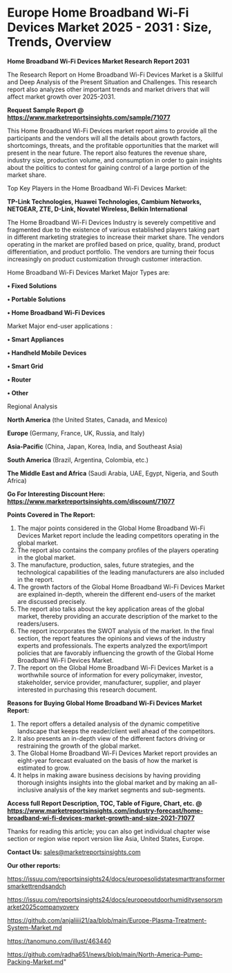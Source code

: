  # Europe Home Broadband Wi-Fi Devices Market 2025 - 2031 : Size, Trends, Overview

<strong>Home Broadband Wi-Fi Devices Market Research Report 2031</strong>

The Research Report on Home Broadband Wi-Fi Devices Market is a Skillful and Deep Analysis of the Present Situation and Challenges. This research report also analyzes other important trends and market drivers that will affect market growth over 2025-2031.

<strong>Request Sample Report @ <a href=https://www.marketreportsinsights.com/sample/71077>https://www.marketreportsinsights.com/sample/71077</a></strong>

This Home Broadband Wi-Fi Devices market report aims to provide all the participants and the vendors will all the details about growth factors, shortcomings, threats, and the profitable opportunities that the market will present in the near future. The report also features the revenue share, industry size, production volume, and consumption in order to gain insights about the politics to contest for gaining control of a large portion of the market share.

Top Key Players in the Home Broadband Wi-Fi Devices Market:

<strong>TP-Link Technologies, Huawei Technologies, Cambium Networks, NETGEAR, ZTE, D-Link, Novatel Wireless, Belkin International</strong>

The Home Broadband Wi-Fi Devices Industry is severely competitive and fragmented due to the existence of various established players taking part in different marketing strategies to increase their market share. The vendors operating in the market are profiled based on price, quality, brand, product differentiation, and product portfolio. The vendors are turning their focus increasingly on product customization through customer interaction.

Home Broadband Wi-Fi Devices Market Major Types are:

<strong>• Fixed Solutions

• Portable Solutions

• Home Broadband Wi-Fi Devices</strong>

Market Major end-user applications :

<strong>• Smart Appliances

• Handheld Mobile Devices

• Smart Grid

• Router

• Other</strong>

Regional Analysis

</u><strong><b>North America</b></strong> (the United States, Canada, and Mexico)

<strong><b>Europe </b></strong>(Germany, France, UK, Russia, and Italy)

<strong><b>Asia-Pacific</b></strong> (China, Japan, Korea, India, and Southeast Asia)

<strong><b>South America</b></strong> (Brazil, Argentina, Colombia, etc.)

<strong><b>The Middle East and Africa</b></strong> (Saudi Arabia, UAE, Egypt, Nigeria, and South Africa)

<strong>Go For Interesting Discount Here: <a href=https://www.marketreportsinsights.com/discount/71077>https://www.marketreportsinsights.com/discount/71077</a></strong>

<strong>Points Covered in The Report:</strong>
<ol>
  <li>The major points considered in the Global Home Broadband Wi-Fi Devices Market report include the leading competitors operating in the global market.</li>
  <li>The report also contains the company profiles of the players operating in the global market.</li>
  <li>The manufacture, production, sales, future strategies, and the technological capabilities of the leading manufacturers are also included in the report.</li>
  <li>The growth factors of the Global Home Broadband Wi-Fi Devices Market are explained in-depth, wherein the different end-users of the market are discussed precisely.</li>
  <li>The report also talks about the key application areas of the global market, thereby providing an accurate description of the market to the readers/users.</li>
  <li>The report incorporates the SWOT analysis of the market. In the final section, the report features the opinions and views of the industry experts and professionals. The experts analyzed the export/import policies that are favorably influencing the growth of the Global Home Broadband Wi-Fi Devices Market.</li>
  <li>The report on the Global Home Broadband Wi-Fi Devices Market is a worthwhile source of information for every policymaker, investor, stakeholder, service provider, manufacturer, supplier, and player interested in purchasing this research document.</li>
</ol>
<strong>Reasons for Buying Global Home Broadband Wi-Fi Devices Market Report:</strong>

<ol>
  <li>The report offers a detailed analysis of the dynamic competitive landscape that keeps the reader/client well ahead of the competitors.</li>
  <li>It also presents an in-depth view of the different factors driving or restraining the growth of the global market.</li>
  <li>The Global Home Broadband Wi-Fi Devices Market report provides an eight-year forecast evaluated on the basis of how the market is estimated to grow.</li>
  <li>It helps in making aware business decisions by having providing thorough insights insights into the global market and by making an all-inclusive analysis of the key market segments and sub-segments.</li>
</ol>
<strong>Access full Report Description, TOC, Table of Figure, Chart, etc. @ <a href=https://www.marketreportsinsights.com/industry-forecast/home-broadband-wi-fi-devices-market-growth-and-size-2021-71077>https://www.marketreportsinsights.com/industry-forecast/home-broadband-wi-fi-devices-market-growth-and-size-2021-71077</a></strong>


Thanks for reading this article; you can also get individual chapter wise section or region wise report version like Asia, United States, Europe.

<strong>Contact Us:</strong>
sales@marketreportsinsights.com

<strong>Our other reports:</strong>

<a href=https://issuu.com/reportsinsights24/docs/europesolidstatesmarttransformersmarkettrendsandch>https://issuu.com/reportsinsights24/docs/europesolidstatesmarttransformersmarkettrendsandch</a>

<a href=https://issuu.com/reportsinsights24/docs/europeoutdoorhumiditysensorsmarket2025companyoverv>https://issuu.com/reportsinsights24/docs/europeoutdoorhumiditysensorsmarket2025companyoverv</a>

<a href=https://github.com/anjaliiii21/aa/blob/main/Europe-Plasma-Treatment-System-Market.md>https://github.com/anjaliiii21/aa/blob/main/Europe-Plasma-Treatment-System-Market.md</a>

<a href=https://tanomuno.com/illust/463440>https://tanomuno.com/illust/463440</a>

<a href=https://github.com/radha651/news/blob/main/North-America-Pump-Packing-Market.md>https://github.com/radha651/news/blob/main/North-America-Pump-Packing-Market.md</a>"
